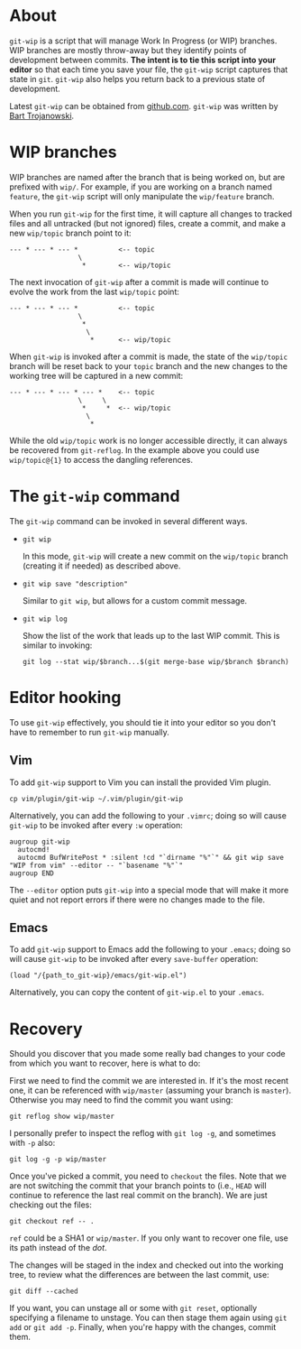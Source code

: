 # About

`git-wip` is a script that will manage Work In Progress (or WIP)
branches. WIP branches are mostly throw-away but they identify points
of development between commits. **The intent is to tie this script
into your editor** so that each time you save your file, the `git-wip`
script captures that state in `git`. `git-wip` also helps you return
back to a previous state of development.

Latest `git-wip` can be obtained from
[github.com](http://github.com/bartman/git-wip). `git-wip` was written
by [Bart Trojanowski](mailto:bart@jukie.net).

# WIP branches

WIP branches are named after the branch that is being worked on, but
are prefixed with `wip/`. For example, if you are working on a branch
named `feature`, the `git-wip` script will only manipulate the
`wip/feature` branch.

When you run `git-wip` for the first time, it will capture all changes
to tracked files and all untracked (but not ignored) files, create a
commit, and make a new `wip/topic` branch point to it:

    --- * --- * --- *          <-- topic
                     \
                      *        <-- wip/topic

The next invocation of `git-wip` after a commit is made will continue
to evolve the work from the last `wip/topic` point:

    --- * --- * --- *          <-- topic
                     \
                      *
                       \
                        *      <-- wip/topic

When `git-wip` is invoked after a commit is made, the state of the
`wip/topic` branch will be reset back to your `topic` branch and the
new changes to the working tree will be captured in a new commit:

    --- * --- * --- * --- *    <-- topic
                     \     \
                      *     *  <-- wip/topic
                       \
                        *

While the old `wip/topic` work is no longer accessible directly, it
can always be recovered from `git-reflog`. In the example above you
could use `wip/topic@{1}` to access the dangling references.

# The `git-wip` command

The `git-wip` command can be invoked in several different ways.

* `git wip`

  In this mode, `git-wip` will create a new commit on the `wip/topic`
  branch (creating it if needed) as described above.

* `git wip save "description"`

  Similar to `git wip`, but allows for a custom commit message.

* `git wip log`

  Show the list of the work that leads up to the last WIP commit. This
  is similar to invoking:

  `git log --stat wip/$branch...$(git merge-base wip/$branch $branch)`

# Editor hooking

To use `git-wip` effectively, you should tie it into your editor so
you don't have to remember to run `git-wip` manually.

## Vim

To add `git-wip` support to Vim you can install the provided Vim
plugin.

    cp vim/plugin/git-wip ~/.vim/plugin/git-wip

Alternatively, you can add the following to your `.vimrc`; doing so
will cause `git-wip` to be invoked after every `:w` operation:

    augroup git-wip
      autocmd!
      autocmd BufWritePost * :silent !cd "`dirname "%"`" && git wip save "WIP from vim" --editor -- "`basename "%"`"
    augroup END

The `--editor` option puts `git-wip` into a special mode that will
make it more quiet and not report errors if there were no changes made
to the file.

## Emacs

To add `git-wip` support to Emacs add the following to your `.emacs`;
doing so will cause `git-wip` to be invoked after every `save-buffer`
operation:

    (load "/{path_to_git-wip}/emacs/git-wip.el")

Alternatively, you can copy the content of `git-wip.el` to your
`.emacs`.

# Recovery

Should you discover that you made some really bad changes to your code
from which you want to recover, here is what to do:

First we need to find the commit we are interested in. If it's the
most recent one, it can be referenced with `wip/master` (assuming your
branch is `master`). Otherwise you may need to find the commit you
want using:

    git reflog show wip/master

I personally prefer to inspect the reflog with `git log -g`, and
sometimes with `-p` also:

    git log -g -p wip/master

Once you've picked a commit, you need to `checkout` the files. Note
that we are not switching the commit that your branch points to (i.e.,
`HEAD` will continue to reference the last real commit on the branch).
We are just checking out the files:

    git checkout ref -- .

`ref` could be a SHA1 or `wip/master`. If you only want to recover one
file, use its path instead of the *dot*.

The changes will be staged in the index and checked out into the
working tree, to review what the differences are between the last
commit, use:

    git diff --cached

If you want, you can unstage all or some with `git reset`, optionally
specifying a filename to unstage. You can then stage them again using
`git add` or `git add -p`. Finally, when you're happy with the
changes, commit them.

<!-- vim: set ft=mkd -->
